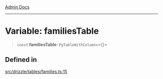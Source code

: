 [Admin Docs](/)

***

# Variable: familiesTable

> `const` **familiesTable**: `PgTableWithColumns`\<\{\}\>

## Defined in

[src/drizzle/tables/families.ts:15](https://github.com/NishantSinghhhhh/talawa-api/blob/05ae6a4794762096d917a90a3af0db22b7c47392/src/drizzle/tables/families.ts#L15)
